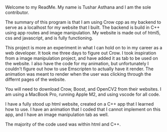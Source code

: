Welcome to my ReadMe. My name is Tushar Asthana and I am the sole contributor. 

The summary of this program is that I am using Crow cpp as my backend to serve as a localhost for my website that I built. 
The backend is build in C++ using app routes and image manipulation. My website is made out of 
html5, css and javascript, and is fully functioning. 

This project is more an experiment in what I can hold on to in my career as a web developer. 
It took me three days to figure out Crow. I took inspiration from a image manipulation project, and have added it 
as tab to be used on the website. I also have the code for my animation, but unfortunately I couldn't figure out how to use Emscripten to actually have it render. The animation was meant to render when the user was clicking through the differnt pages of the website. 

You will need to download Crow, Boost, and OpenCV2 from their websites. I am using a MacBook Pro, running Apple M2, and using vscode for all code. 

I have a fully stood up html website, created on a C++ app that I learned how to use. I have an animation that I coded that I cannot implement on this app, and I have an image manipulation tab as well. 

The majority of the code used was within html and C++. 
